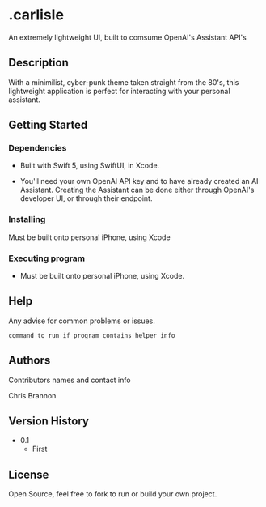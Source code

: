 # .carlisle

An extremely lightweight UI, built to comsume OpenAI's Assistant API's

## Description

With a minimilist, cyber-punk theme taken straight from the 80's, this lightweight application is perfect for interacting with your personal assistant.

## Getting Started

### Dependencies

* Built with Swift 5, using SwiftUI, in Xcode.

* You'll need your own OpenAI API key and to have already created an AI Assistant. Creating the Assistant can be done either through OpenAI's developer UI, or through their endpoint.

### Installing

Must be built onto personal iPhone, using Xcode

### Executing program

* Must be built onto personal iPhone, using Xcode.

## Help

Any advise for common problems or issues.
```
command to run if program contains helper info
```

## Authors

Contributors names and contact info

Chris Brannon


## Version History

* 0.1
    * First


## License

Open Source, feel free to fork to run or build your own project.


